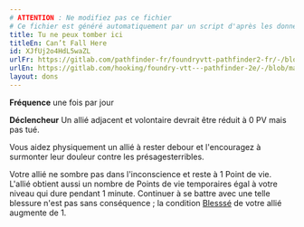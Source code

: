 ```yaml
---
# ATTENTION : Ne modifiez pas ce fichier
# Ce fichier est généré automatiquement par un script d'après les données du module Foundry VTT officiel et de sa traduction
title: Tu ne peux tomber ici
titleEn: Can’t Fall Here
id: XJfUj2o4HdL5waZL
urlFr: https://gitlab.com/pathfinder-fr/foundryvtt-pathfinder2-fr/-/blob/master/data/feats/XJfUj2o4HdL5waZL.htm
urlEn: https://gitlab.com/hooking/foundry-vtt---pathfinder-2e/-/blob/master/packs/data/feats.db/can't-fall-here.json
layout: dons
---
```

**Fréquence** une fois par jour

**Déclencheur** Un allié adjacent et volontaire devrait être réduit à 0 PV mais pas tué.

Vous aidez physiquement un allié à rester debour et l'encouragez à surmonter leur douleur contre les présagesterribles.

Votre allié ne sombre pas dans l'inconscience et reste à 1 Point de vie. L'allié obtient aussi un nombre de Points de vie temporaires égal à votre niveau qui dure pendant 1 minute. Continuer à se battre avec une telle blessure n'est pas sans conséquence ; la condition [Blesssé](../conditions/blessé.md) de votre allié augmente de 1.
